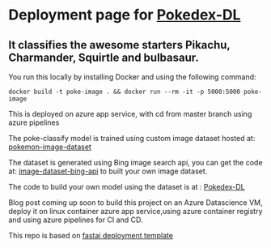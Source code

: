 # Deployment page for [Pokedex-DL](https://github.com/Akshay090/Pokedex-DL) 

## It classifies the awesome starters Pikachu, Charmander, Squirtle and bulbasaur.

You run this locally by installing Docker and using the following command:

```
docker build -t poke-image . && docker run --rm -it -p 5000:5000 poke-image
```

This is deployed on azure app service, with cd from master branch using azure pipelines

The poke-classify model is trained using custom image dataset hosted at: [pokemon-image-dataset](https://github.com/Akshay090/pokemon-image-dataset)

The dataset is generated using Bing image search api, you can get the code at: [image-dataset-bing-api](https://github.com/Akshay090/image-dataset-bing-api) to built your own image dataset.

The code to build your own model using the dataset is at : [Pokedex-DL](https://github.com/Akshay090/Pokedex-DL)

Blog post coming up soon to build this project on an Azure Datascience VM, deploy it on linux container azure app service,using azure container registry and  using azure pipelines for CI and CD.

This repo is based on [fastai deployment template](https://github.com/render-examples/fastai-v3)
